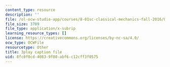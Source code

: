 ```yaml
---
content_type: resource
description: ''
file: /ol-ocw-studio-app/courses/8-01sc-classical-mechanics-fall-2016/8fc0f0cd40839f80abf6c12cff3f0575_yLb_a1EE888.srt
file_size: 3789
file_type: application/x-subrip
learning_resource_types: []
license: https://creativecommons.org/licenses/by-nc-sa/4.0/
ocw_type: OCWFile
resourcetype: Other
title: 3play caption file
uid: 8fc0f0cd-4083-9f80-abf6-c12cff3f0575
---
```

